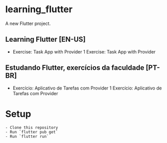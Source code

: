 # learning_flutter

A new Flutter project.

## Learning Flutter [EN-US]
- Exercise: Task App with Provider 1 Exercise: Task App with Provider

## Estudando Flutter, exercícios da faculdade [PT-BR]
- Exercício: Aplicativo de Tarefas com Provider 1 Exercício: Aplicativo de Tarefas com Provider

# Setup
```
- Clone this repository
- Run `flutter pub get`
- Run `flutter run`
```
